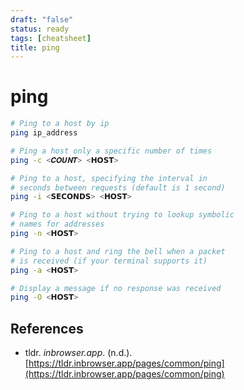 ```yaml
---
draft: "false"
status: ready
tags: [cheatsheet]
title: ping
---
```


# ping

```bash
# Ping to a host by ip
ping ip_address

# Ping a host only a specific number of times
ping -c <𝑪𝑶𝑼𝑵𝑻> <𝗛𝗢𝗦𝗧>

# Ping to a host, specifying the interval in
# seconds between requests (default is 1 second)
ping -i <𝗦𝗘𝗖𝗢𝗡𝗗𝗦> <𝗛𝗢𝗦𝗧>

# Ping to a host without trying to lookup symbolic
# names for addresses
ping -n <𝗛𝗢𝗦𝗧>

# Ping to a host and ring the bell when a packet
# is received (if your terminal supports it)
ping -a <𝗛𝗢𝗦𝗧>

# Display a message if no response was received
ping -O <𝗛𝗢𝗦𝗧>
```

## References

- tldr. _inbrowser.app_. (n.d.). [https://tldr.inbrowser.app/pages/common/ping](https://tldr.inbrowser.app/pages/common/ping)
